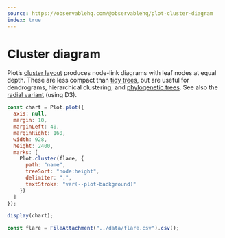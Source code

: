 ```yaml
---
source: https://observablehq.com/@observablehq/plot-cluster-diagram
index: true
---
```


# Cluster diagram

Plot’s [cluster layout](https://observablehq.com/plot/marks/tree) produces node-link diagrams with leaf nodes at equal depth. These are less compact than [tidy trees](./tree), but are useful for dendrograms, hierarchical clustering, and [phylogenetic trees](../d3/tree-of-life). See also the [radial variant](../d3/radial-cluster) (using D3).

```js echo
const chart = Plot.plot({
  axis: null,
  margin: 10,
  marginLeft: 40,
  marginRight: 160,
  width: 928,
  height: 2400,
  marks: [
    Plot.cluster(flare, {
      path: "name",
      treeSort: "node:height",
      delimiter: ".",
      textStroke: "var(--plot-background)"
    })
  ]
});

display(chart);
```

```js echo
const flare = FileAttachment("../data/flare.csv").csv();
```
